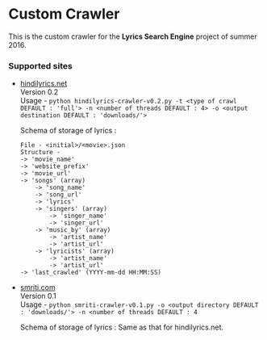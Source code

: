 # Custom Crawler

This is the custom crawler for the **Lyrics Search Engine** project of summer 2016.

### Supported sites
* [hindilyrics.net](http://hindilyrics.net)  
    Version 0.2  
    Usage - `python hindilyrics-crawler-v0.2.py -t <type of crawl DEFAULT : 'full'> -n <number of threads DEFAULT : 4> -o <output destination DEFAULT : 'downloads/'>`  
    
    Schema of storage of lyrics : 
    ```
    File - <initial>/<movie>.json
    Structure -
    -> 'movie_name'
    -> 'website_prefix'
    -> 'movie_url'
    -> 'songs' (array)
        -> 'song_name'
        -> 'song_url'
        -> 'lyrics'
        -> 'singers' (array)
            -> 'singer_name'
            -> 'singer_url'
        -> 'music_by' (array)
            -> 'artist_name'
            -> 'artist_url'
        -> 'lyricists' (array)
            -> 'artist_name'
            -> 'artist_url'
    -> 'last_crawled' (YYYY-mm-dd HH:MM:SS)
    ```

* [smriti.com](http://smriti.com)  
    Version 0.1  
    Usage - `python smriti-crawler-v0.1.py -o <output directory DEFAULT : 'downloads/'> -n <number of threads DEFAULT : 4`
    
    Schema of storage of lyrics : Same as that for hindilyrics.net.